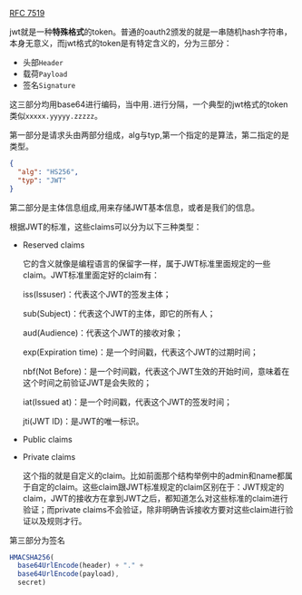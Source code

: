 

[RFC 7519](https://link.zhihu.com/?target=https%3A//tools.ietf.org/html/rfc7519)

jwt就是一种**特殊格式**的token。普通的oauth2颁发的就是一串随机hash字符串，本身无意义，而jwt格式的token是有特定含义的，分为三部分：

- 头部`Header`
- 载荷`Payload`
- 签名`Signature`

这三部分均用base64进行编码，当中用`.`进行分隔，一个典型的jwt格式的token类似`xxxxx.yyyyy.zzzzz`。

第一部分是请求头由两部分组成，alg与typ,第一个指定的是算法，第二指定的是类型。

```json
{
  "alg": "HS256",
  "typ": "JWT"
}
```

第二部分是主体信息组成,用来存储JWT基本信息，或者是我们的信息。

根据JWT的标准，这些claims可以分为以下三种类型： 

-  Reserved claims

    它的含义就像是编程语言的保留字一样，属于JWT标准里面规定的一些claim。JWT标准里面定好的claim有：

    iss(Issuser)：代表这个JWT的签发主体；

    sub(Subject)：代表这个JWT的主体，即它的所有人；

    aud(Audience)：代表这个JWT的接收对象；

    exp(Expiration time)：是一个时间戳，代表这个JWT的过期时间；

    nbf(Not Before)：是一个时间戳，代表这个JWT生效的开始时间，意味着在这个时间之前验证JWT是会失败的；

    iat(Issued at)：是一个时间戳，代表这个JWT的签发时间；

    jti(JWT ID)：是JWT的唯一标识。

- Public claims

    

-  Private claims

    这个指的就是自定义的claim。比如前面那个结构举例中的admin和name都属于自定的claim。这些claim跟JWT标准规定的claim区别在于：JWT规定的claim，JWT的接收方在拿到JWT之后，都知道怎么对这些标准的claim进行验证；而private claims不会验证，除非明确告诉接收方要对这些claim进行验证以及规则才行。

第三部分为签名

```javascript
HMACSHA256(
  base64UrlEncode(header) + "." +
  base64UrlEncode(payload),
  secret)
```



